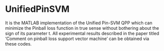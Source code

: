 # UnifiedPinSVM
 It is the MATLAB implementation of the Unified Pin-SVM QPP which can minimize the  Pinball loss function in true sense without bothering about the sign of its parameter t.  All experimental results described in the paper titled ‘Comment on pinball loss support vector machine’ can be obtained via these codes.  
